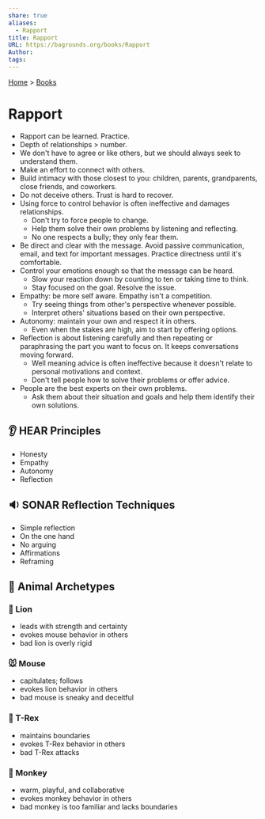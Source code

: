 ```yaml
---  
share: true  
aliases:  
  - Rapport  
title: Rapport  
URL: https://bagrounds.org/books/Rapport  
Author:   
tags:   
---  
```

[Home](../index.md) > [Books](./index.md)  
# Rapport  
- Rapport can be learned. Practice.  
- Depth of relationships > number.  
- We don't have to agree or like others, but we should always seek to understand them.  
- Make an effort to connect with others.  
- Build intimacy with those closest to you: children, parents, grandparents, close friends, and coworkers.  
- Do not deceive others. Trust is hard to recover.  
- Using force to control behavior is often ineffective and damages relationships.  
  - Don't try to force people to change.  
  - Help them solve their own problems by listening and reflecting.  
  - No one respects a bully; they only fear them.  
- Be direct and clear with the message. Avoid passive communication, email, and text for important messages. Practice directness until it's comfortable.  
- Control your emotions enough so that the message can be heard.  
  - Slow your reaction down by counting to ten or taking time to think.  
  - Stay focused on the goal. Resolve the issue.  
- Empathy: be more self aware. Empathy isn't a competition.  
  - Try seeing things from other's perspective whenever possible.  
  - Interpret others' situations based on their own perspective.  
- Autonomy: maintain your own and respect it in others.  
  - Even when the stakes are high, aim to start by offering options.  
- Reflection is about listening carefully and then repeating or paraphrasing the part you want to focus on. It keeps conversations moving forward.  
  - Well meaning advice is often ineffective because it doesn't relate to personal motivations and context.  
  - Don't tell people how to solve their problems or offer advice.  
- People are the best experts on their own problems.  
  - Ask them about their situation and goals and help them identify their own solutions.  
  
## 👂 HEAR Principles  
- Honesty  
- Empathy  
- Autonomy  
- Reflection  
  
## 🔉 SONAR Reflection Techniques  
- Simple reflection  
- On the one hand  
- No arguing  
- Affirmations  
- Reframing  
  
## 🐾 Animal Archetypes  
### 🦁 Lion  
  - leads with strength and certainty  
  - evokes mouse behavior in others  
  - bad lion is overly rigid  
### 🐭 Mouse  
  - capitulates; follows  
  - evokes lion behavior in others  
  - bad mouse is sneaky and deceitful  
### 🦖 T-Rex  
  - maintains boundaries  
  - evokes T-Rex behavior in others  
  - bad T-Rex attacks  
### 🐒 Monkey  
  - warm, playful, and collaborative  
  - evokes monkey behavior in others  
  - bad monkey is too familiar and lacks boundaries  

